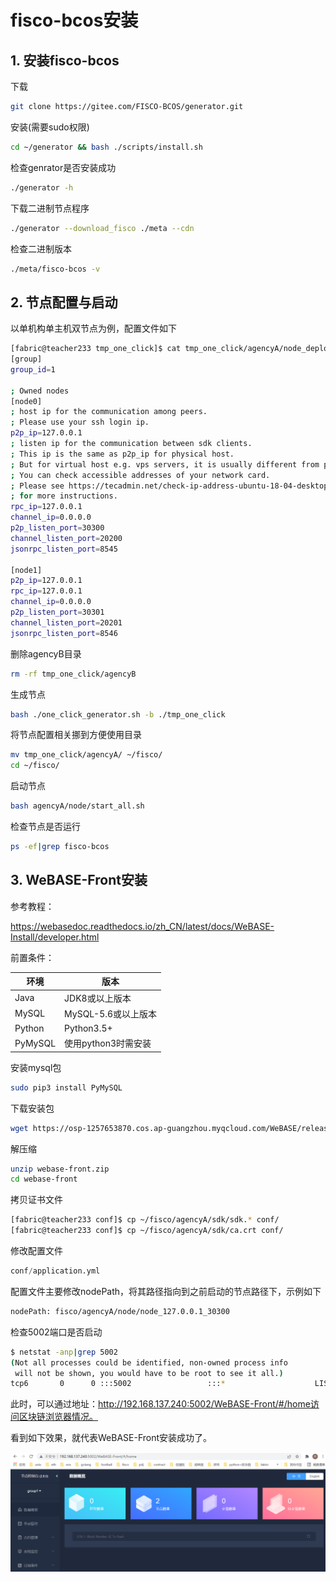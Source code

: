 # fisco-bcos安装



## 1. 安装fisco-bcos

下载

```sh
git clone https://gitee.com/FISCO-BCOS/generator.git
```

安装(需要sudo权限)

```sh
cd ~/generator && bash ./scripts/install.sh
```

检查genrator是否安装成功

```sh
./generator -h
```



下载二进制节点程序

```sh
./generator --download_fisco ./meta --cdn
```

检查二进制版本

```sh
./meta/fisco-bcos -v
```



## 2. 节点配置与启动



以单机构单主机双节点为例，配置文件如下

```sh
[fabric@teacher233 tmp_one_click]$ cat tmp_one_click/agencyA/node_deployment.ini 
[group]
group_id=1

; Owned nodes
[node0]
; host ip for the communication among peers.
; Please use your ssh login ip.
p2p_ip=127.0.0.1
; listen ip for the communication between sdk clients.
; This ip is the same as p2p_ip for physical host.
; But for virtual host e.g. vps servers, it is usually different from p2p_ip.
; You can check accessible addresses of your network card.
; Please see https://tecadmin.net/check-ip-address-ubuntu-18-04-desktop/
; for more instructions.
rpc_ip=127.0.0.1
channel_ip=0.0.0.0
p2p_listen_port=30300
channel_listen_port=20200
jsonrpc_listen_port=8545

[node1]
p2p_ip=127.0.0.1
rpc_ip=127.0.0.1
channel_ip=0.0.0.0
p2p_listen_port=30301
channel_listen_port=20201
jsonrpc_listen_port=8546

```

删除agencyB目录

```sh
rm -rf tmp_one_click/agencyB
```

生成节点

```sh
bash ./one_click_generator.sh -b ./tmp_one_click
```

将节点配置相关挪到方便使用目录

```sh
mv tmp_one_click/agencyA/ ~/fisco/
cd ~/fisco/
```

启动节点

```sh
bash agencyA/node/start_all.sh
```

检查节点是否运行

```sh
ps -ef|grep fisco-bcos
```



## 3. WeBASE-Front安装

参考教程：

https://webasedoc.readthedocs.io/zh_CN/latest/docs/WeBASE-Install/developer.html

前置条件：

| 环境    | 版本                |
| ------- | ------------------- |
| Java    | JDK8或以上版本      |
| MySQL   | MySQL-5.6或以上版本 |
| Python  | Python3.5+          |
| PyMySQL | 使用python3时需安装 |

安装mysql包

```sh
sudo pip3 install PyMySQL
```

下载安装包

```sh
wget https://osp-1257653870.cos.ap-guangzhou.myqcloud.com/WeBASE/releases/download/v1.5.4/webase-front.zip
```

解压缩

```sh
unzip webase-front.zip
cd webase-front
```

拷贝证书文件

```sh
[fabric@teacher233 conf]$ cp ~/fisco/agencyA/sdk/sdk.* conf/
[fabric@teacher233 conf]$ cp ~/fisco/agencyA/sdk/ca.crt conf/

```

修改配置文件

```s
conf/application.yml 
```

配置文件主要修改nodePath，将其路径指向到之前启动的节点路径下，示例如下

```sh
nodePath: fisco/agencyA/node/node_127.0.0.1_30300
```

检查5002端口是否启动

```sh
$ netstat -anp|grep 5002
(Not all processes could be identified, non-owned process info
 will not be shown, you would have to be root to see it all.)
tcp6       0      0 :::5002                 :::*                    LISTEN      5452/java  
```

此时，可以通过地址：http://192.168.137.240:5002/WeBASE-Front/#/home访问区块链浏览器情况。

看到如下效果，就代表WeBASE-Front安装成功了。

![image-20220315160629561](images/fisco-webase-front.png)